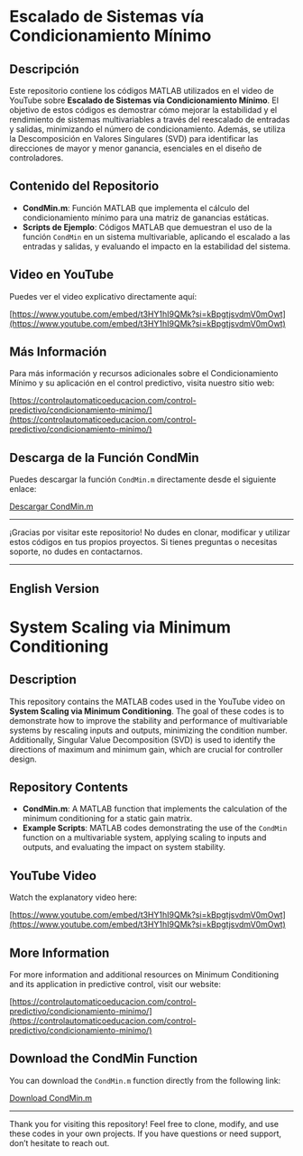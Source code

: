 # Escalado de Sistemas vía Condicionamiento Mínimo

## Descripción

Este repositorio contiene los códigos MATLAB utilizados en el video de YouTube sobre **Escalado de Sistemas vía Condicionamiento Mínimo**. El objetivo de estos códigos es demostrar cómo mejorar la estabilidad y el rendimiento de sistemas multivariables a través del reescalado de entradas y salidas, minimizando el número de condicionamiento. Además, se utiliza la Descomposición en Valores Singulares (SVD) para identificar las direcciones de mayor y menor ganancia, esenciales en el diseño de controladores.

## Contenido del Repositorio

- **CondMin.m**: Función MATLAB que implementa el cálculo del condicionamiento mínimo para una matriz de ganancias estáticas.
- **Scripts de Ejemplo**: Códigos MATLAB que demuestran el uso de la función `CondMin` en un sistema multivariable, aplicando el escalado a las entradas y salidas, y evaluando el impacto en la estabilidad del sistema.

## Video en YouTube

Puedes ver el video explicativo directamente aquí:

[https://www.youtube.com/embed/t3HY1hI9QMk?si=kBpgtjsvdmV0mOwt](https://www.youtube.com/embed/t3HY1hI9QMk?si=kBpgtjsvdmV0mOwt)


## Más Información

Para más información y recursos adicionales sobre el Condicionamiento Mínimo y su aplicación en el control predictivo, visita nuestro sitio web:

[https://controlautomaticoeducacion.com/control-predictivo/condicionamiento-minimo/](https://controlautomaticoeducacion.com/control-predictivo/condicionamiento-minimo/)

## Descarga de la Función CondMin

Puedes descargar la función `CondMin.m` directamente desde el siguiente enlace:

[Descargar CondMin.m](https://github.com/sergioacg/Model-Predictive-Control-Tuning/blob/main/MPC-Tuning/MPC_Tuning/CondMin.m)

---

¡Gracias por visitar este repositorio! No dudes en clonar, modificar y utilizar estos códigos en tus propios proyectos. Si tienes preguntas o necesitas soporte, no dudes en contactarnos.

---

## English Version

# System Scaling via Minimum Conditioning

## Description

This repository contains the MATLAB codes used in the YouTube video on **System Scaling via Minimum Conditioning**. The goal of these codes is to demonstrate how to improve the stability and performance of multivariable systems by rescaling inputs and outputs, minimizing the condition number. Additionally, Singular Value Decomposition (SVD) is used to identify the directions of maximum and minimum gain, which are crucial for controller design.

## Repository Contents

- **CondMin.m**: A MATLAB function that implements the calculation of the minimum conditioning for a static gain matrix.
- **Example Scripts**: MATLAB codes demonstrating the use of the `CondMin` function on a multivariable system, applying scaling to inputs and outputs, and evaluating the impact on system stability.

## YouTube Video

Watch the explanatory video here:

[https://www.youtube.com/embed/t3HY1hI9QMk?si=kBpgtjsvdmV0mOwt](https://www.youtube.com/embed/t3HY1hI9QMk?si=kBpgtjsvdmV0mOwt)

## More Information

For more information and additional resources on Minimum Conditioning and its application in predictive control, visit our website:

[https://controlautomaticoeducacion.com/control-predictivo/condicionamiento-minimo/](https://controlautomaticoeducacion.com/control-predictivo/condicionamiento-minimo/)

## Download the CondMin Function

You can download the `CondMin.m` function directly from the following link:

[Download CondMin.m](https://github.com/sergioacg/Model-Predictive-Control-Tuning/blob/main/MPC-Tuning/MPC_Tuning/CondMin.m)

---

Thank you for visiting this repository! Feel free to clone, modify, and use these codes in your own projects. If you have questions or need support, don’t hesitate to reach out.
